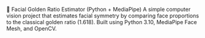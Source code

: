 📐 Facial Golden Ratio Estimator (Python + MediaPipe)
A simple computer vision project that estimates facial symmetry by comparing face proportions to the classical golden ratio (1.618).
Built using Python 3.10, MediaPipe Face Mesh, and OpenCV.
